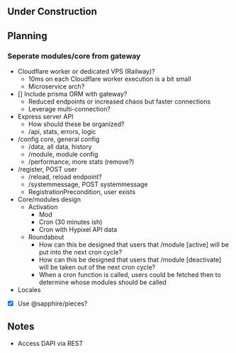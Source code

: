 ## Under Construction

## Planning
### Seperate modules/core from gateway
 - Cloudflare worker or dedicated VPS (Railway)?
     - 10ms on each Cloudflare worker execution is a bit small
     - Microservice arch?
  - [] Include prisma ORM with gateway?
     - Reduced endpoints or increased chaos but faster connections
     - Leverage multi-connection?
 - Express server API
     - How should these be organized?
     - /api, stats, errors, logic
 - /config core, general config
     - /data, all data, history
     - /module, module config
     - /performance, more stats (remove?)
 - /register, POST user
     - /reload, reload endpoint?
     - /systemmessage, POST systemmessage
     - RegistrationPrecondition, user exists
 - Core/modules design
     - Activation
         - Mod
         - Cron (30 minutes ish)
         - Cron with Hypixel API data
     - Roundabout
         - How can this be designed that users that /module [active] will be put into the next cron cycle?
         - How can this be designed that users that /module [deactivate] will be taken out of the next cron cycle?
         - When a cron function is called, users could be fetched then to determine whose modules should be called
 - Locales
 - [x] Use @sapphire/pieces?

## Notes
 - Access DAPI via REST
